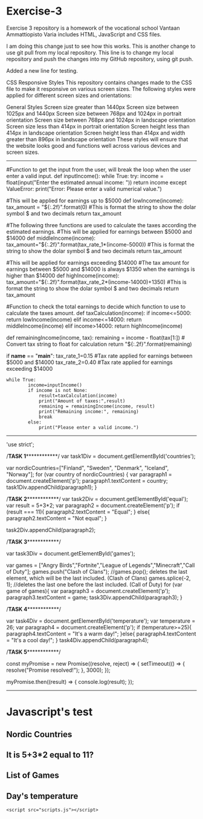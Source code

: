 # Exercise-3
Exercise 3 repository is a homework of the vocational school Vantaan Ammattiopisto Varia
includes HTML, JavaScript and CSS files.

I am doing this change just to see how this works.
This is another change to use git pull from my local repository.
This line is to change my local repository and push the changes into my GitHub repository, using git push.

Added a new line for testing.

CSS Responsive Styles
This repository contains changes made to the CSS file to make it responsive on various screen sizes. The following styles were applied for different screen sizes and orientations:

General Styles
Screen size greater than 1440px
Screen size between 1025px and 1440px
Screen size between 768px and 1024px in portrait orientation
Screen size between 768px and 1024px in landscape orientation
Screen size less than 414px in portrait orientation
Screen height less than 414px in landscape orientation
Screen height less than 414px and width greater than 896px in landscape orientation
These styles will ensure that the website looks good and functions well across various devices and screen sizes.

*******************************************************************************************************************************
#Function to get the input from the user, will break the loop when the user enter a valid input.
def inputIncome():
    while True:
        try:
            income = float(input("Enter the estimated annual income: "))
            return income
        except ValueError:
            print("Error: Please enter a valid numerical value.")

#This will be applied for earnings up to $5000
def lowIncome(income): 
    tax_amount = "${:.2f}".format(0) #This is format the string to show the dolar symbol $ and two decimals
    return tax_amount

#The following three functions are used to calculate the taxes according the estimated earnings.
#This will be applied for earnings between $5000 and $14000
def middleIncome(income): 
    tax_amount="${:.2f}".format(tax_rate_1*(income-5000)) #This is format the string to show the dolar symbol $ and two decimals
    return tax_amount

#This will be applied for earnings exceeding $14000
#The tax amount for earnings between $5000 and $14000 is always $1350 when the earnings is higher than $14000
def highIncome(income): 
    tax_amount="${:.2f}".format(tax_rate_2*(income-14000)+1350) #This is format the string to show the dolar symbol $ and two decimals
    return tax_amount

#Function to check the total earnings to decide which function to use to calculate the taxes amount.
def taxCalculation(income):
    if income<=5000:
        return lowIncome(income)
    elif income<=14000:
        return middleIncome(income)
    elif income>14000:
        return highIncome(income)
    
def remainingIncome(income, tax):
    remaining = income - float(tax[1:])  # Convert tax string to float for calculation
    return "${:.2f}".format(remaining)
    

if __name__ == "__main__":
    tax_rate_1=0.15 #Tax rate applied for earnings between $5000 and $14000
    tax_rate_2=0.40 #Tax rate applied for earnings exceeding $14000

    while True:
            income=inputIncome()
            if income is not None:
                result=taxCalculation(income)
                print("Amount of taxes:",result)
                remaining = remainingIncome(income, result)
                print("Remaining income:", remaining)
                break
            else:
                print("Please enter a valid income.")

*************************************************************************************************************

'use strict';

/**************************TASK 1**************************************/
var task1Div = document.getElementById('countries');

var nordicCountries=["Finland", "Sweden", "Denmark", "Iceland", "Norway"];
for (var country of nordicCountries) {
    var paragraph1 = document.createElement('p');
    paragraph1.textContent = country;
    task1Div.appendChild(paragraph1);
}

/**************************TASK 2**************************************/
var task2Div = document.getElementById('equal');
var result = 5+3*2;
var paragraph2 = document.createElement('p');
if (result === 11){
    paragraph2.textContent = "Equal";
}
else{
    paragraph2.textContent = "Not equal";
    }

task2Div.appendChild(paragraph2);

/**************************TASK 3**************************************/

var task3Div = document.getElementById('games');

var games = ["Angry Birds","Fortnite","League of Legends","Minecraft","Call of Duty"];
games.push("Clash of Clans");
//games.pop(); deletes the last element, which will be the last included. (Clash of Clans)
games.splice(-2, 1); //deletes the last one before the last included. (Call of Duty)
for (var game of games){
    var paragraph3 = document.createElement('p');
    paragraph3.textContent = game;
    task3Div.appendChild(paragraph3);
}


/**************************TASK 4**************************************/

var task4Div = document.getElementById('temperature');
var temperature = 26;
var paragraph4 = document.createElement('p');
if (temperature>=25){
    paragraph4.textContent = "It's a warm day!";
}else{
    paragraph4.textContent = "It's a cool day!";
}
task4Div.appendChild(paragraph4);

/**************************TASK 5**************************************/

const myPromise = new Promise((resolve, reject) => {
    setTimeout(() => {
      resolve("Promise resolved!");
    }, 3000);
  });
  
  myPromise.then((result) => {
    console.log(result);
 }); 


**************************************************************************************************************

<!DOCTYPE html>
<html lang="en">
<head>
    <meta charset="UTF-8">
    <meta name="viewport" content="width=device-width, initial-scale=1.0">
    <title>Oldemar Chaves-JavaScript koe</title>
</head>
<body>
    <h1>Javascript's test</h1>
    <div id="task1">
        <h2>Nordic Countries</h2>
        <div id="countries"></div>
    </div>
    <div id="task2">
        <h2>It is 5+3*2 equal to 11?</h2>
        <div id="equal"></div>
    </div>
    <div id="task3">
        <h2>List of Games</h2>
        <div id="games"></div>
    </div>
    <div id="task4">
        <h2>Day's temperature</h2>
        <div id="temperature"></div>
    </div>


    <script src="scripts.js"></script>
</body>
</html>

